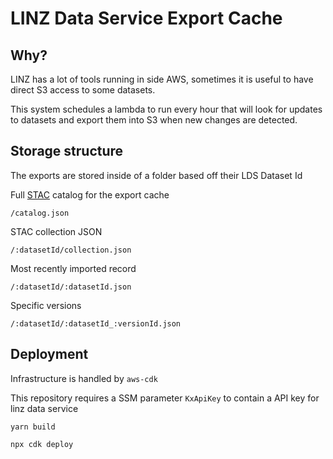# LINZ Data Service Export Cache

## Why?

LINZ has a lot of tools running in side AWS, sometimes it is useful to have direct S3 access to some datasets.

This system schedules a lambda to run every hour that will look for updates to datasets and export them into S3 when new changes are detected.


## Storage structure

The exports are stored inside of a folder based off their LDS Dataset Id

Full [STAC](https://stacspec.org/) catalog for the export cache
```
/catalog.json
```

STAC collection JSON
```
/:datasetId/collection.json 
```

Most recently imported record
```
/:datasetId/:datasetId.json 
```

Specific versions 
```
/:datasetId/:datasetId_:versionId.json 
```


## Deployment

Infrastructure is handled by `aws-cdk` 

This repository requires a SSM parameter `KxApiKey` to contain a API key for linz data service

```
yarn build

npx cdk deploy
```
